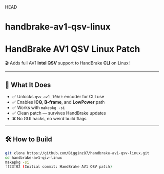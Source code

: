 HEAD
# handbrake-av1-qsv-linux

# HandBrake AV1 QSV Linux Patch

🎬 Adds full AV1 **Intel QSV** support to HandBrake **CLI** on Linux!

---

## 🚀 What It Does

- ✅ Unlocks `qsv_av1_10bit` encoder for CLI use
- ✅ Enables **ICQ**, **B-frame**, and **LowPower** path
- ✅ Works with `makepkg -si`
- ✅ Clean patch — survives HandBrake updates
- ❌ No GUI hacks, no weird build flags

---

## 🛠 How to Build

```bash
git clone https://github.com/Bigginz87/handbrake-av1-qsv-linux.git
cd handbrake-av1-qsv-linux
makepkg -si
ff23f02 (Initial commit: HandBrake AV1 QSV patch)

